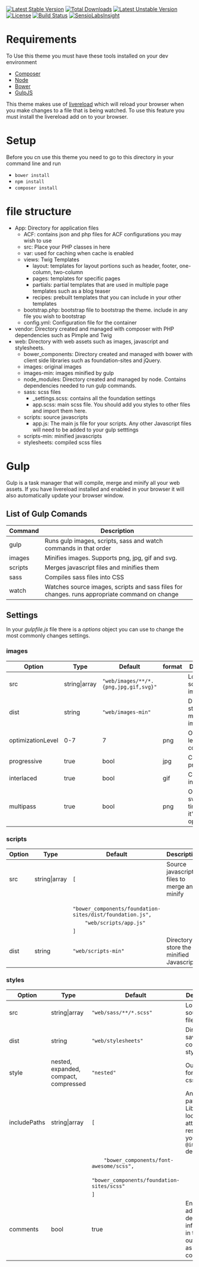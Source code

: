 [![Latest Stable Version](https://poser.pugx.org/sayenkodesign/theme/v/stable)](https://packagist.org/packages/sayenkodesign/theme) 
[![Total Downloads](https://poser.pugx.org/sayenkodesign/theme/downloads)](https://packagist.org/packages/sayenkodesign/theme) 
[![Latest Unstable Version](https://poser.pugx.org/sayenkodesign/theme/v/unstable)](https://packagist.org/packages/sayenkodesign/theme) 
[![License](https://poser.pugx.org/sayenkodesign/theme/license)](https://packagist.org/packages/sayenkodesign/theme)
[![Build Status](https://travis-ci.org/SayenkoDesign/Supertheme.svg?branch=master)](https://travis-ci.org/SayenkoDesign/Supertheme)
[![SensioLabsInsight](https://insight.sensiolabs.com/projects/130a3186-3fc2-455a-a30d-e3860b0b9960/mini.png)](https://insight.sensiolabs.com/projects/130a3186-3fc2-455a-a30d-e3860b0b9960)

# Requirements

To Use this theme you must have these tools installed on your dev environment

- [Composer](https://getcomposer.org/)
- [Node](https://nodejs.org/en/)
- [Bower](http://bower.io/)
- [GulpJS](http://gulpjs.com/)

This theme makes use of [livereload](http://livereload.com/) which will reload your browser when you make changes to a file that is being watched.
To use this feature you must install the livereload add on to your browser.

# Setup

Before you cn use this theme you need to go to this directory in your command line and run

- `bower install`
- `npm install`
- `composer install`

# file structure
- App: Directory for application files
  - ACF: contains json and php files for ACF configurations you may wish to use
  - src: Place your PHP classes in here
  - var: used for caching when cache is enabled
  - views: Twig Templates
    - layout: templates for layout portions such as header, footer, one-column, two-column
    - pages: templates for specific pages
    - partials: partial templates that are used in multiple page templates such as a blog teaser
    - recipes: prebuilt templates that you can include in your other templates
  - bootstrap.php: bootstrap file to bootstrap the theme. include in any file you wish to bootstrap
  - config.yml: Configuration file for the container
- vendor: Directory created and managed with composer with PHP dependencies such as Pimple and Twig
- web: Directory with web assets such as images, javascript and stylesheets.
  - bower_components: Directory created and managed with bower with client side libraries such as foundation-sites and jQuery.
  - images: original images
  - images-min: images minified by gulp
  - node_modules: Directory created and managed by node. Contains dependencies needed to run gulp commands.
  - sass: scss files
    - _settings.scss: contains all the foundation settings
    - app.scss: main scss file. You should add you styles to other files and import them here.
  - scripts: source javascripts
    - app.js: The main js file for your scripts. Any other Javascript files will need to be added to your gulp setttings
  - scripts-min: minified javascripts
  - stylesheets: compiled scss files

# Gulp

Gulp is a task manager that will compile, merge and minify all your web assets. 
If you have livereload installed and enabled in your browser it will also automatically update your browser window.

## List of Gulp Comands

| Command | Description |
| ------- | ----------- |
| gulp    | Runs gulp images, scripts, sass and watch commands in that order |
| images  | Minifies images. Supports png, jpg, gif and svg. |
| scripts | Merges javascript files and minifies them |
| sass    | Compiles sass files into CSS |
| watch   | Watches source images, scripts and sass files for changes. runs appropriate command on change |

## Settings

In your *gulpfile.js* file there is a *options* object you can use to change the most commonly changes settings.

### images

| Option | Type | Default | format |Description |
| ------ | ---- | ------- | ------ | ---------- |
| src    | string\|array | `"web/images/**/*.{png,jpg,gif,svg}"` | | Location of source images |
| dist   | string | `"web/images-min"` | | Directory to store minified images |
| optimizationLevel | 0-7 | 7 | png | Optimization level for compression |
| progressive | true | bool | jpg | Convert to progressive |
| interlaced | true | bool | gif | Convert to interlaced |
| multipass | true | bool | png | Optimize svg multiple times until it's fully optimized |

### scripts

| Option | Type | Default |Description |
| ------ | ---- | ------- | ---------- |
| src | string\|array | `[` | Source javascript files to merge and minify |
|     |               | `    "bower_components/foundation-sites/dist/foundation.js",` | |
|     |               | `    "web/scripts/app.js"` | |
|     |               | `]`
| dist | string | `"web/scripts-min"` | Directory to store the minified Javascript |

### styles

| Option | Type | Default |Description |
| ------ | ---- | ------- | ---------- |
| src | string\|array | `"web/sass/**/*.scss"` | Location of source scss files |
| dist | string | `"web/stylesheets"` | Directory to save compiled styles to
| style | nested, expanded, compact, compressed | `"nested"` | Output format for css files |
| includePaths | string\|array | `[` | An array of paths that LibSass can look in to attempt to resolve your `@import` declarations |
|              |               | `    "bower_components/font-awesome/scss",` | |
|              |               | `    "bower_components/foundation-sites/scss"` | |
|              |               | `]`
| comments     | bool | true | Enables additional debugging information in the output file as CSS comments |
